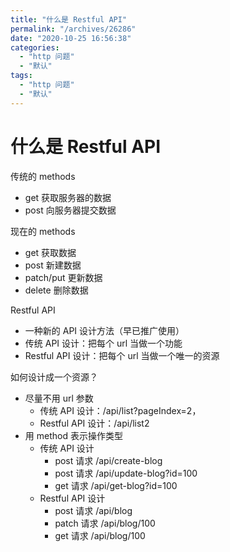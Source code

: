 ```yaml
---
title: "什么是 Restful API"
permalink: "/archives/26286"
date: "2020-10-25 16:56:38"
categories: 
  - "http 问题"
  - "默认"
tags: 
  - "http 问题"
  - "默认"
---
```


# 什么是 Restful API

传统的 methods

- get 获取服务器的数据
- post 向服务器提交数据

现在的 methods

- get 获取数据
- post 新建数据
- patch/put 更新数据
- delete 删除数据

Restful API

- 一种新的 API 设计方法（早已推广使用）
- 传统 API 设计：把每个 url 当做一个功能
- Restful API 设计：把每个 url 当做一个唯一的资源

如何设计成一个资源？

- 尽量不用 url 参数
    - 传统 API 设计：/api/list?pageIndex=2，
    - Restful API 设计：/api/list2
- 用 method 表示操作类型
    - 传统 API 设计
        - post 请求 /api/create-blog
        - post 请求 /api/update-blog?id=100
        - get 请求 /api/get-blog?id=100
    - Restful API 设计
        - post 请求 /api/blog
        - patch 请求 /api/blog/100
        - get 请求 /api/blog/100
